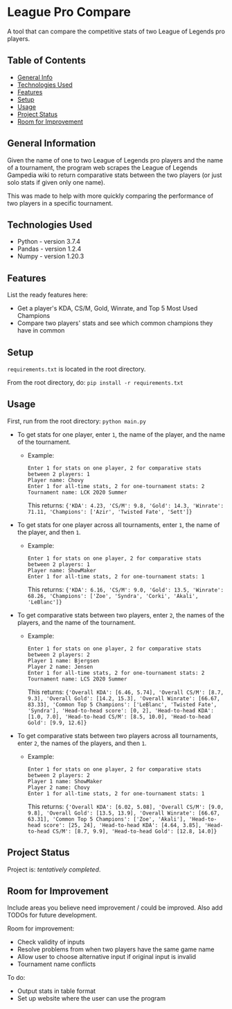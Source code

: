 # League Pro Compare
A tool that can compare the competitive stats of two League of Legends
pro players.

## Table of Contents
* [General Info](#general-information)
* [Technologies Used](#technologies-used)
* [Features](#features)
* [Setup](#setup)
* [Usage](#usage)
* [Project Status](#project-status)
* [Room for Improvement](#room-for-improvement)

## General Information
Given the name of one to two League of Legends pro players and the name
of a tournament, the program web scrapes the League of Legends Gampedia
wiki to return comparative stats between the two players (or just solo
stats if given only one name).

This was made to help with more quickly comparing the performance of
two players in a specific tournament.

## Technologies Used
- Python - version 3.7.4
- Pandas - version 1.2.4
- Numpy - version 1.20.3

## Features
List the ready features here:
- Get a player's KDA, CS/M, Gold, Winrate, and Top 5 Most Used Champions
- Compare two players' stats and see which common champions they have in common

## Setup
`requirements.txt` is located in the root directory.

From the root directory, do:
`pip install -r requirements.txt`


## Usage
First, run from the root directory:
`python main.py`

- To get stats for one player, enter `1`, the name of the player, and the name of the tournament.
  - Example:
    ```
    Enter 1 for stats on one player, 2 for comparative stats between 2 players: 1
    Player name: Chovy
    Enter 1 for all-time stats, 2 for one-tournament stats: 2
    Tournament name: LCK 2020 Summer
    ```
    This returns:
    `{'KDA': 4.23, 'CS/M': 9.8, 'Gold': 14.3, 'Winrate': 71.11, 'Champions': ['Azir', 'Twisted Fate', 'Sett']}`

- To get stats for one player across all tournaments, enter `1`, the name of the player, and then `1`.
  - Example:
    ```
    Enter 1 for stats on one player, 2 for comparative stats between 2 players: 1
    Player name: ShowMaker
    Enter 1 for all-time stats, 2 for one-tournament stats: 1
    ```
    This returns:
    `{'KDA': 6.16, 'CS/M': 9.0, 'Gold': 13.5, 'Winrate': 68.26, 'Champions': ['Zoe', 'Syndra', 'Corki', 'Akali', 'LeBlanc']}`

- To get comparative stats between two players, enter `2`, the names of the players, and the name of the tournament.
  - Example:
    ```
    Enter 1 for stats on one player, 2 for comparative stats between 2 players: 2
    Player 1 name: Bjergsen
    Player 2 name: Jensen
    Enter 1 for all-time stats, 2 for one-tournament stats: 2
    Tournament name: LCS 2020 Summer
    ```
    This returns:
    `{'Overall KDA': [6.46, 5.74], 'Overall CS/M': [8.7, 9.3], 'Overall Gold': [14.2, 15.3], 'Overall Winrate': [66.67, 83.33], 'Common Top 5 Champions': ['LeBlanc', 'Twisted Fate', 'Syndra'], 'Head-to-head score': [0, 2], 'Head-to-head KDA': [1.0, 7.0], 'Head-to-head CS/M': [8.5, 10.0], 'Head-to-head Gold': [9.9, 12.6]}`

- To get comparative stats between two players across all tournaments, enter `2`, the names of the players, and then `1`.
  - Example:
    ```
    Enter 1 for stats on one player, 2 for comparative stats between 2 players: 2
    Player 1 name: ShowMaker
    Player 2 name: Chovy
    Enter 1 for all-time stats, 2 for one-tournament stats: 1
    ```
    This returns:
    `{'Overall KDA': [6.02, 5.08], 'Overall CS/M': [9.0, 9.8], 'Overall Gold': [13.5, 13.9], 'Overall Winrate': [66.67, 63.31], 'Common Top 5 Champions': ['Zoe', 'Akali'], 'Head-to-head score': [25, 24], 'Head-to-head KDA': [4.64, 3.85], 'Head-to-head CS/M': [8.7, 9.9], 'Head-to-head Gold': [12.8, 14.0]}`

## Project Status
Project is: _tentatively completed_.


## Room for Improvement
Include areas you believe need improvement / could be improved. Also add TODOs for future development.

Room for improvement:
- Check validity of inputs
- Resolve problems from when two players have the same game name
- Allow user to choose alternative input if original input is invalid
- Tournament name conflicts

To do:
- Output stats in table format
- Set up website where the user can use the program
